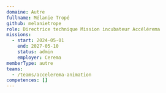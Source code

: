 ```yaml
---
domaine: Autre
fullname: Mélanie Tropé
github: melanietrope
role: Directrice technique Mission incubateur Accélérema
missions:
  - start: 2024-05-01
    end: 2027-05-10
    status: admin
    employer: Cerema
memberType: autre
teams:
  - /teams/accelerema-animation
competences: []
---
```

